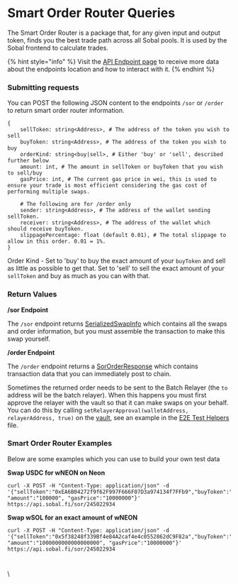 # Smart Order Router Queries

The Smart Order Router is a package that, for any given input and output token, finds you the best trade path across all Sobal pools. It is used by the Sobal frontend to calculate trades.

{% hint style="info" %}
Visit the [API Endpoint page](api-endpoint.md) to receive more data about the endpoints location and how to interact with it.
{% endhint %}

### Submitting requests

You can POST the following JSON content to the endpoints `/sor` or `/order` to return smart order router information.

```typoscript
{
    sellToken: string<Address>, # The address of the token you wish to sell
    buyToken: string<Address>, # The address of the token you wish to buy
    orderKind: string<buy|sell>, # Either 'buy' or 'sell', described further below
    amount: int, # The amount in sellToken or buyToken that you wish to sell/buy
    gasPrice: int, # The current gas price in wei, this is used to ensure your trade is most efficient considering the gas cost of performing multiple swaps.

    # The following are for /order only
    sender: string<Address>, # The address of the wallet sending sellToken.
    receiver: string<Address>, # The address of the wallet which should receive buyToken.
    slippagePercentage: float (default 0.01), # The total slippage to allow in this order. 0.01 = 1%.
}
```

Order Kind - Set to 'buy' to buy the exact amount of your `buyToken` and sell as little as possible to get that. Set to 'sell' to sell the exact amount of your `sellToken` and buy as much as you can with that.

### Return Values

**/sor Endpoint**

The `/sor` endpoint returns [SerializedSwapInfo](https://github.com/Sobal/balancer-api/blob/master/src/modules/sor/types.ts) which contains all the swaps and order information, but you must assemble the transaction to make this swap yourself.

**/order Endpoint**

The `/order` endpoint returns a [SorOrderResponse](https://github.com/Sobal/balancer-api/blob/master/src/modules/sor/types.ts) which contains transaction data that you can immediately post to chain.

Sometimes the returned order needs to be sent to the Batch Relayer (the `to` address will be the batch relayer). When this happens you must first approve the relayer with the vault so that it can make swaps on your behalf. You can do this by calling `setRelayerApproval(walletAddress, relayerAddress, true)` on the [vault](broken-reference), see an example in the [E2E Test Helpers](https://github.com/Sobal/balancer-api/blob/master/tests/lib/helpers.ts) file.

### Smart Order Router Examples

Below are some examples which you can use to build your own test data

**Swap USDC for wNEON on Neon**

```
curl -X POST -H "Content-Type: application/json" -d '{"sellToken":"0xEA6B04272f9f62F997F666F07D3a974134f7FFb9","buyToken":"0x202C35e517Fa803B537565c40F0a6965D7204609","orderKind":"sell", "amount":"100000", "gasPrice":"10000000"}' https://api.sobal.fi/sor/245022934
```

**Swap wSOL for an exact amount of wNEON**

```
curl -X POST -H "Content-Type: application/json" -d '{"sellToken":"0x5f38248f339Bf4e84A2caf4e4c0552862dC9F82a","buyToken":"0x202C35e517Fa803B537565c40F0a6965D7204609","orderKind":"buy", "amount":"1000000000000000000", "gasPrice":"10000000"}' https://api.sobal.fi/sor/245022934
```

###

\
\
